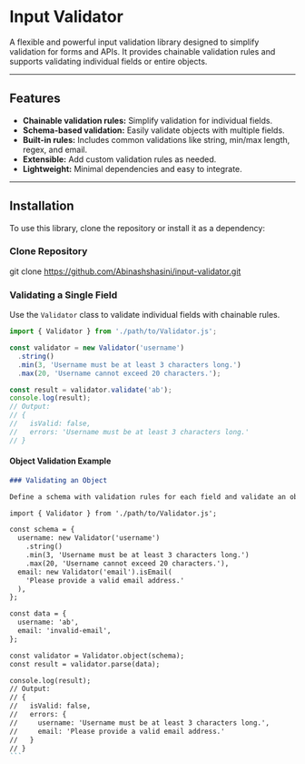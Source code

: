 # Input Validator

A flexible and powerful input validation library designed to simplify validation for forms and APIs. It provides chainable validation rules and supports validating individual fields or entire objects.

---

## Features

- **Chainable validation rules:** Simplify validation for individual fields.
- **Schema-based validation:** Easily validate objects with multiple fields.
- **Built-in rules:** Includes common validations like string, min/max length, regex, and email.
- **Extensible:** Add custom validation rules as needed.
- **Lightweight:** Minimal dependencies and easy to integrate.

---

## Installation

To use this library, clone the repository or install it as a dependency:

### Clone Repository

git clone https://github.com/Abinashshasini/input-validator.git

### Validating a Single Field

Use the `Validator` class to validate individual fields with chainable rules.

```javascript
import { Validator } from './path/to/Validator.js';

const validator = new Validator('username')
  .string()
  .min(3, 'Username must be at least 3 characters long.')
  .max(20, 'Username cannot exceed 20 characters.');

const result = validator.validate('ab');
console.log(result);
// Output:
// {
//   isValid: false,
//   errors: 'Username must be at least 3 characters long.'
// }
```

#### Object Validation Example

````markdown
### Validating an Object

Define a schema with validation rules for each field and validate an object against it.

import { Validator } from './path/to/Validator.js';

const schema = {
  username: new Validator('username')
    .string()
    .min(3, 'Username must be at least 3 characters long.')
    .max(20, 'Username cannot exceed 20 characters.'),
  email: new Validator('email').isEmail(
    'Please provide a valid email address.'
  ),
};

const data = {
  username: 'ab',
  email: 'invalid-email',
};

const validator = Validator.object(schema);
const result = validator.parse(data);

console.log(result);
// Output:
// {
//   isValid: false,
//   errors: {
//     username: 'Username must be at least 3 characters long.',
//     email: 'Please provide a valid email address.'
//   }
// }
```
